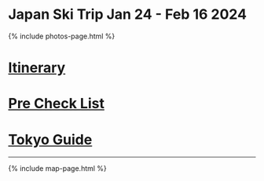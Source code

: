 # Japan Ski Trip Jan 24 - Feb 16 2024

{% include photos-page.html %}
# [Itinerary](./itinerary.md)

# [Pre Check List](./precheck.md)

# [Tokyo Guide](tokyo.md)

* * *

{% include map-page.html %}